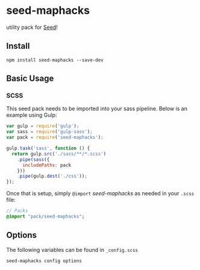 # seed-maphacks


utility pack for [Seed](https://github.com/helpscout/seed)!

## Install
```
npm install seed-maphacks --save-dev
```


## Basic Usage

### SCSS
This seed pack needs to be imported into your sass pipeline. Below is an example using Gulp:


```javascript
var gulp = require('gulp');
var sass = require('gulp-sass');
var pack = require('seed-maphacks');

gulp.task('sass', function () {
  return gulp.src('./sass/**/*.scss')
    .pipe(sass({
      includePaths: pack
    }))
    .pipe(gulp.dest('./css'));
});
```

Once that is setup, simply `@import` *seed-maphacks* as needed in your `.scss` file:

```sass
// Packs
@import "pack/seed-maphacks";
```

## Options

The following variables can be found in `_config.scss`

```sass
seed-maphacks config options
```


